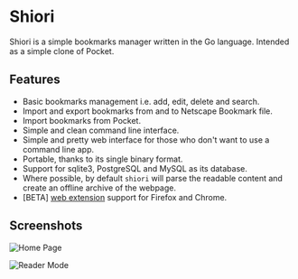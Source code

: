 # Shiori

Shiori is a simple bookmarks manager written in the Go language. Intended as a simple clone of Pocket.

## Features

- Basic bookmarks management i.e. add, edit, delete and search.
- Import and export bookmarks from and to Netscape Bookmark file.
- Import bookmarks from Pocket.
- Simple and clean command line interface.
- Simple and pretty web interface for those who don't want to use a command line app.
- Portable, thanks to its single binary format.
- Support for sqlite3, PostgreSQL and MySQL as its database.
- Where possible, by default `shiori` will parse the readable content and create an offline archive of the webpage.
- [BETA] [web extension](https://github.com/go-shiori/shiori-web-ext) support for Firefox and Chrome.

## Screenshots

![Home Page](https://raw.githubusercontent.com/go-shiori/shiori/master/docs/readme/cover.png)

![Reader Mode](https://raw.githubusercontent.com/go-shiori/shiori/master/docs/readme/comparison.png)
